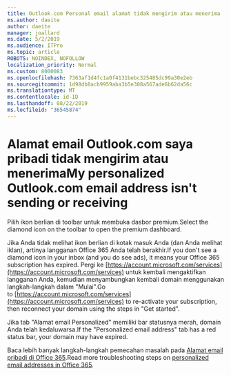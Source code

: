 ```yaml
---
title: Outlook.com Personal email alamat tidak mengirim atau menerima
ms.author: daeite
author: daeite
manager: joallard
ms.date: 5/2/2019
ms.audience: ITPro
ms.topic: article
ROBOTS: NOINDEX, NOFOLLOW
localization_priority: Normal
ms.custom: 8000083
ms.openlocfilehash: 7363af1d4fc1a0f4131bebc325485dc99a30e2eb
ms.sourcegitcommit: 1d98db8acb9959aba3b5e308a567ade6b62da56c
ms.translationtype: MT
ms.contentlocale: id-ID
ms.lasthandoff: 08/22/2019
ms.locfileid: "36545874"
---
```

# <a name="my-personalized-outlookcom-email-address-isnt-sending-or-receiving"></a><span data-ttu-id="4c794-102">Alamat email Outlook.com saya pribadi tidak mengirim atau menerima</span><span class="sxs-lookup"><span data-stu-id="4c794-102">My personalized Outlook.com email address isn't sending or receiving</span></span>

<span data-ttu-id="4c794-103">Pilih ikon berlian di toolbar untuk membuka dasbor premium.</span><span class="sxs-lookup"><span data-stu-id="4c794-103">Select the diamond icon on the toolbar to open the premium dashboard.</span></span>

<span data-ttu-id="4c794-104">Jika Anda tidak melihat ikon berlian di kotak masuk Anda (dan Anda melihat iklan), artinya langganan Office 365 Anda telah berakhir.</span><span class="sxs-lookup"><span data-stu-id="4c794-104">If you don't see a diamond icon in your inbox (and you do see ads), it means your Office 365 subscription has expired.</span></span> <span data-ttu-id="4c794-105">Pergi ke [https://account.microsoft.com/services](https://account.microsoft.com/services) untuk kembali mengaktifkan langganan Anda, kemudian menyambungkan kembali domain menggunakan langkah-langkah dalam "Mulai".</span><span class="sxs-lookup"><span data-stu-id="4c794-105">Go to [https://account.microsoft.com/services](https://account.microsoft.com/services) to re-activate your subscription, then reconnect your domain using the steps in "Get started".</span></span>

<span data-ttu-id="4c794-106">Jika tab "Alamat email Personalized" memiliki bar statusnya merah, domain Anda telah kedaluwarsa.</span><span class="sxs-lookup"><span data-stu-id="4c794-106">If the "Personalized email address" tab has a red status bar, your domain may have expired.</span></span>

<span data-ttu-id="4c794-107">Baca lebih banyak langkah-langkah pemecahan masalah pada [Alamat email pribadi di Office 365](https://support.office.com/article/75416a58-b225-4c02-8c07-8979403b427b?wt.mc_id=Office_Outlook_com_Alchemy).</span><span class="sxs-lookup"><span data-stu-id="4c794-107">Read more troubleshooting steps on [personalized email addresses in Office 365](https://support.office.com/article/75416a58-b225-4c02-8c07-8979403b427b?wt.mc_id=Office_Outlook_com_Alchemy).</span></span>